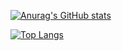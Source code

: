 
[![Anurag's GitHub stats](https://github-readme-stats.vercel.app/api?username=one-zen&show_icons=true&theme=vue&locale=cn)](https://github.com/anuraghazra/github-readme-stats)


[![Top Langs](https://github-readme-stats.vercel.app/api/top-langs/?username=anuraghazra&theme=vue&locale=cn)](https://github.com/anuraghazra/github-readme-stats)

